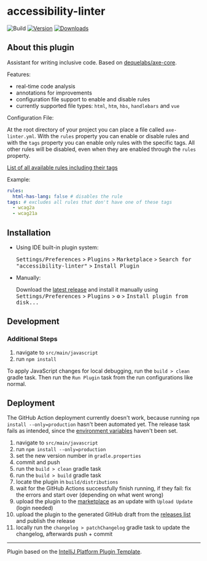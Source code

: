 # accessibility-linter

![Build](https://github.com/bucherfa/accessibility-linter/workflows/Build/badge.svg)
[![Version](https://img.shields.io/jetbrains/plugin/v/19498.svg)](https://plugins.jetbrains.com/plugin/19498-accessibility-linter/)
[![Downloads](https://img.shields.io/jetbrains/plugin/d/19498.svg)](https://plugins.jetbrains.com/plugin/19498-accessibility-linter/)

## About this plugin

<!-- Plugin description -->

Assistant for writing inclusive code. Based on [dequelabs/axe-core](https://github.com/dequelabs/axe-core).

Features:
- real-time code analysis
- annotations for improvements
- configuration file support to enable and disable rules
- currently supported file types: `html`, `htm`, `hbs`, `handlebars` and `vue`

Configuration File:

At the root directory of your project you can place a file called `axe-linter.yml`.
With the `rules` property you can enable or disable rules and with the `tags` property you can enable only rules with the specific tags. All other rules will be disabled, even when they are enabled through the `rules` property.

[List of all available rules including their tags](https://github.com/dequelabs/axe-core/blob/develop/doc/rule-descriptions.md)

Example:

```yaml
rules:
  html-has-lang: false # disables the rule
tags: # excludes all rules that don't have one of these tags
  - wcag2a
  - wcag21a
```

<!-- Plugin description end -->

## Installation

- Using IDE built-in plugin system:
  
  <kbd>Settings/Preferences</kbd> > <kbd>Plugins</kbd> > <kbd>Marketplace</kbd> > <kbd>Search for "accessibility-linter"</kbd> >
  <kbd>Install Plugin</kbd>
  
- Manually:

  Download the [latest release](https://github.com/bucherfa/accessibility-linter/releases/latest) and install it manually using
  <kbd>Settings/Preferences</kbd> > <kbd>Plugins</kbd> > <kbd>⚙️</kbd> > <kbd>Install plugin from disk...</kbd>

## Development

### Additional Steps

1. navigate to `src/main/javascript`
2. run `npm install`

To apply JavaScript changes for local debugging, run the `build > clean` gradle task. Then run the `Run Plugin` task from the run configurations like normal.

## Deployment

The GitHub Action deployment currently doesn't work, because running `npm install --only=production` hasn't been automated yet. The release task fails as intended, since the [environment variables](https://github.com/JetBrains/intellij-platform-plugin-template#environment-variables) haven't been set.

1. navigate to `src/main/javascript`
2. run `npm install --only=production`
3. set the new version number in `gradle.properties`
4. commit and push
5. run the `build > clean` gradle task
6. run the `build > build` gradle task
7. locate the plugin in `build/distributions`
8. wait for the GitHub Actions successfully finish running, if they fail: fix the errors and start over (depending on what went wrong)
9. upload the plugin to the [marketplace](https://plugins.jetbrains.com/plugin/19498-accessibility-linter) as an update with `Upload Update` (login needed)
10. upload the plugin to the generated GitHub draft from the [releases list](https://github.com/bucherfa/accessibility-linter/releases) and publish the release
11. locally run the `changelog > patchChangelog` gradle task to update the changelog, afterwards push + commit

---
Plugin based on the [IntelliJ Platform Plugin Template][template].

[template]: https://github.com/JetBrains/intellij-platform-plugin-template
